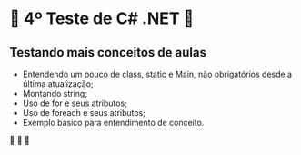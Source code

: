 # :book: 4º Teste de C# .NET :book:
## Testando mais conceitos de aulas
* Entendendo um pouco de class, static e Main, não obrigatórios desde a última atualização;
* Montando string;
* Uso de for e seus atributos;
* Uso de foreach e seus atributos;
* Exemplo básico para entendimento de conceito.

:rocket: :rocket: :rocket: